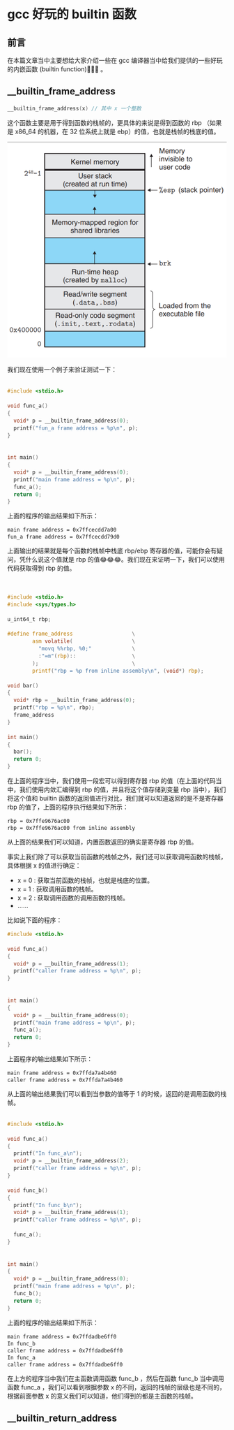 # gcc 好玩的 builtin 函数

## 前言

在本篇文章当中主要想给大家介绍一些在 gcc 编译器当中给我们提供的一些好玩的内嵌函数 (builtin function)🤣🤣🤣 。

## __builtin_frame_address

```c
__builtin_frame_address(x) // 其中 x 一个整数
```

 这个函数主要是用于得到函数的栈帧的，更具体的来说是得到函数的 rbp （如果是 x86_64 的机器，在 32 位系统上就是 ebp）的值，也就是栈帧的栈底的值。

![03](../../images/programming/03.png)

我们现在使用一个例子来验证测试一下：

```c

#include <stdio.h>

void func_a()
{
  void* p = __builtin_frame_address(0);
  printf("fun_a frame address = %p\n", p);
}


int main()
{
  void* p = __builtin_frame_address(0);
  printf("main frame address = %p\n", p);
  func_a();
  return 0;
}
```

上面的程序的输出结果如下所示：

```
main frame address = 0x7ffcecdd7a00
fun_a frame address = 0x7ffcecdd79d0
```

上面输出的结果就是每个函数的栈帧中栈底 rbp/ebp 寄存器的值，可能你会有疑问，凭什么说这个值就是 rbp 的值😂😂😂。我们现在来证明一下，我们可以使用代码获取得到 rbp 的值。

```c


#include <stdio.h>
#include <sys/types.h>

u_int64_t rbp;

#define frame_address                   \
        asm volatile(                   \
          "movq %%rbp, %0;"             \
          :"=m"(rbp)::                  \
        );                              \
        printf("rbp = %p from inline assembly\n", (void*) rbp);

void bar()
{
  void* rbp = __builtin_frame_address(0);
  printf("rbp = %p\n", rbp);
  frame_address
}

int main()
{
  bar();
  return 0;
}
```

在上面的程序当中，我们使用一段宏可以得到寄存器 rbp 的值（在上面的代码当中，我们使用内敛汇编得到 rbp 的值，并且将这个值存储到变量 rbp 当中），我们将这个值和 builtin 函数的返回值进行对比，我们就可以知道返回的是不是寄存器 rbp 的值了，上面的程序执行结果如下所示：

```
rbp = 0x7ffe9676ac00
rbp = 0x7ffe9676ac00 from inline assembly
```

从上面的结果我们可以知道，内置函数返回的确实是寄存器 rbp 的值。

事实上我们除了可以获取当前函数的栈帧之外，我们还可以获取调用函数的栈帧，具体根据 x 的值进行确定：

- x = 0 : 获取当前函数的栈帧，也就是栈底的位置。
- x = 1 : 获取调用函数的栈帧。
- x = 2 : 获取调用函数的调用函数的栈帧。
- ......

比如说下面的程序：

```c
#include <stdio.h>

void func_a()
{
  void* p = __builtin_frame_address(1);
  printf("caller frame address = %p\n", p);
}


int main()
{
  void* p = __builtin_frame_address(0);
  printf("main frame address = %p\n", p);
  func_a();
  return 0;
}
```

上面程序的输出结果如下所示：

```
main frame address = 0x7ffda7a4b460
caller frame address = 0x7ffda7a4b460
```

从上面的输出结果我们可以看到当参数的值等于 1 的时候，返回的是调用函数的栈帧。

```c

#include <stdio.h>

void func_a()
{
  printf("In func_a\n");
  void* p = __builtin_frame_address(2);
  printf("caller frame address = %p\n", p);
}

void func_b()
{
  printf("In func_b\n");
  void* p = __builtin_frame_address(1);
  printf("caller frame address = %p\n", p);

  func_a();
}


int main()
{
  void* p = __builtin_frame_address(0);
  printf("main frame address = %p\n", p);
  func_b();
  return 0;
}
```

上面的程序的输出结果如下所示：

```
main frame address = 0x7ffdadbe6ff0
In func_b
caller frame address = 0x7ffdadbe6ff0
In func_a
caller frame address = 0x7ffdadbe6ff0
```

在上方的程序当中我们在主函数调用函数 func_b ，然后在函数 func_b 当中调用函数 func_a ，我们可以看到根据参数 x 的不同，返回的栈帧的层级也是不同的，根据前面参数 x 的意义我们可以知道，他们得到的都是主函数的栈帧。

## __builtin_return_address


